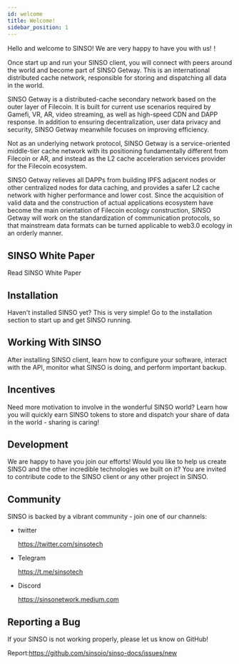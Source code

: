 ```yaml
---
id: welcome
title: Welcome!
sidebar_position: 1
---
```


Hello and welcome to SINSO! We are very happy to have you with us!！

Once start up and run your SINSO client, you will connect with peers around the world and become part of SINSO Getway. This is an international distributed cache network, responsible for storing and dispatching all data in the world.

SINSO Getway is a distributed-cache secondary network based on the outer layer of Filecoin. It is built for current use scenarios required by Gamefi, VR, AR, video streaming, as well as high-speed CDN and DAPP response. In addition to ensuring decentralization, user data privacy and security, SINSO Getway meanwhile focuses on improving efficiency.

Not as an underlying network protocol, SINSO Getway is a service-oriented middle-tier cache network with its positioning fundamentally different from Filecoin or AR, and instead as the L2 cache acceleration services provider for the Filecoin ecosystem.

SINSO Getway relieves all DAPPs from building IPFS adjacent nodes or other centralized nodes for data caching, and provides a safer L2 cache network with higher performance and lower cost. Since the acquisition of valid data and the construction of actual applications ecosystem have become the main orientation of Filecoin ecology construction, SINSO Getway will work on the standardization of communication protocols, so that mainstream data formats can be turned applicable to web3.0 ecology in an orderly manner.

## SINSO White Paper

<!-- [Read SINSO White Paper (Click the link and download)](https://www.sinso.io/static/files/whitepaper.pdf) -->

Read SINSO White Paper

## Installation

Haven't installed SINSO yet? This is very simple! Go to the installation section to start up and get SINSO running.

## Working With SINSO

After installing SINSO client, learn how to configure your software, interact with the API, monitor what SINSO is doing, and perform important backup.

## Incentives

Need more motivation to involve in the wonderful SINSO world? Learn how you will quickly earn SINSO tokens to store and dispatch your share of data in the world - sharing is caring!

## Development

We are happy to have you join our efforts! Would you like to help us create SINSO and the other incredible technologies we built on it? You are invited to contribute code to the SINSO client or any other project in SINSO.

## Community

SINSO is backed by a vibrant community - join one of our channels:

- twitter

  https://twitter.com/sinsotech

- Telegram

  https://t.me/sinsotech

- Discord

  https://sinsonetwork.medium.com

## Reporting a Bug

If your SINSO is not working properly, please let us know on GitHub!

Report:https://github.com/sinsoio/sinso-docs/issues/new
